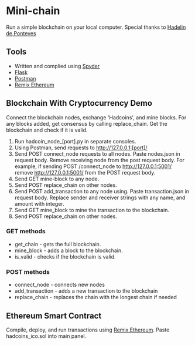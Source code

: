 # Mini-chain
Run a simple blockchain on your local computer. Special thanks to [Hadelin de Ponteves](https://www.udemy.com/user/hadelin-de-ponteves/)

## Tools
* Written and complied using [Spyder](https://www.spyder-ide.org/)
* [Flask](https://flask.palletsprojects.com/en/1.1.x/)
* [Postman](https://www.getpostman.com/)
* [Remix Ethereum](https://remix.ethereum.org)

## Blockchain With Cryptocurrency Demo
Connect the blockchain nodes, exchange 'Hadcoins', and mine blocks. For any blocks added, get consensus by calling replace_chain. Get the blockchain and check if it is valid.

1. Run hadcoin_node_[port].py in separate consoles.
2. Using Postman, send requests to http://127.0.0.1:[port]/
3. Send POST connect_node requests to all nodes. Paste nodes.json in request body. Remove receiving node from the post request body. For example, if sending POST /connect_node to http://127.0.0.1:5001/ remove http://127.0.0.1:5001/ from the POST request body.
5. Send GET mine-block to any node.
6. Send POST replace_chain on other nodes.
7. Send POST add_transaction to any node using. Paste transaction.json in request body. Replace sender and receiver strings with any name, and amount with integer.
8. Send GET mine_block to mine the transaction to the blockchain.
9. Send POST replace_chain on other nodes.

### GET methods
* get_chain - gets the full blockchain.
* mine_block - adds a block to the blockchain.
* is_valid - checks if the blockchain is valid.

### POST methods
* connect_node - connects new nodes
* add_transaction - adds a new transaction to the blockchain
* replace_chain - replaces the chain with the longest chain if needed

## Ethereum Smart Contract
Compile, deploy, and run transactions using [Remix Ethereum](https://remix.ethereum.org).
Paste hadcoins_ico.sol into main panel.
